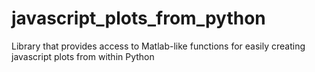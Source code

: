 # javascript_plots_from_python
Library that provides access to Matlab-like functions for easily creating javascript plots from within Python
